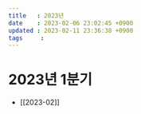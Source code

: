 ```yaml
---
title   : 2023년
date    : 2023-02-06 23:02:45 +0900
updated : 2023-02-11 23:36:38 +0900
tags     : 
---
```

# 2023년 1분기
* [[2023-02]]
